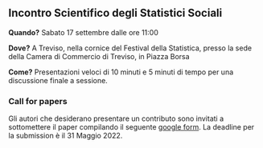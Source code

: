 ## Incontro Scientifico degli Statistici Sociali

**Quando?** Sabato 17 settembre dalle ore 11:00

**Dove?** A Treviso, nella cornice del Festival della Statistica, presso la sede della Camera di Commercio di Treviso, in Piazza Borsa

**Come?** Presentazioni veloci di 10 minuti e 5 minuti di tempo per una discussione finale a sessione. 


### Call for papers

Gli autori che desiderano presentare un contributo sono invitati a sottomettere il paper compilando il seguente [google form](https://forms.gle/Fv549MGkQ5Lkw4NS8). La deadline per la submission è il 31 Maggio 2022.


